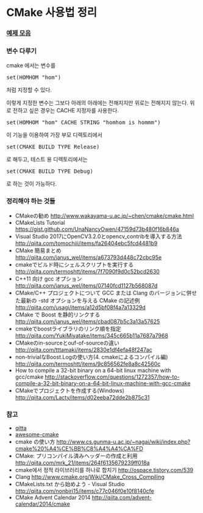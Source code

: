 # CMake 사용법 정리

### [예제 모음](examples.md)

### 변수 다루기
cmake 에서는 변수를
<pre>
set(HOMHOM "hom")
</pre>
처럼 지정할 수 있다.

이렇게 지정한 변수는 그보다 아래의 아래에는 전해지지만 위로는 전해지지 않는다.
위로 전하고 싶은 경우는 CACHE 지정자를 사용한다.
<pre>
set(HOMHOM "hom" CACHE STRING "homhom is hommm")
</pre>

이 기능을 이용하여 가장 부모 디렉토리에서
<pre>
set(CMAKE_BUILD_TYPE Release)
</pre>
로 해두고, 테스트 용 디렉토리에서는
<pre>
set(CMAKE_BUILD_TYPE Debug)
</pre>
로 하는 것이 가능하다.



### 정리해야 하는 것들
- CMakeの勧め
http://www.wakayama-u.ac.jp/~chen/cmake/cmake.html
- CMakeLists Tutorial
https://gist.github.com/UnaNancyOwen/47159d73b480f16b846a
- Visual Studio 2017にOpenCV3.2.0とopencv_contribを導入する方法
http://qiita.com/tomochiii/items/fa26404ebc5fcd4481b9
- CMake 簡易まとめ http://qiita.com/janus_wel/items/a673793d448c72cbc95e
- cmakeでビルド時にシェルスクリプトを実行する http://qiita.com/termoshtt/items/7f7090f9d0c52bcd2630
- C++11 向け gcc オプション http://qiita.com/janus_wel/items/07140fcd1127b568087d
- CMake/C++ プロジェクトについて GCC または Clang のバージョンに併せた最新の -std オプションを与える CMake の記述例  http://qiita.com/usagi/items/a12d5bf08f4a7a13329d
- CMake で Boost を静的リンクする http://qiita.com/janus_wel/items/cbad087b5c3a13a57625
- cmakeでboostライブラリのリンク順を指定 http://qiita.com/YukiMiyatake/items/345c665b11a7687a7968
- CMakeのin-sourceとouf-of-sourceの違い http://qiita.com/tttamaki/items/2830e1df4efa48f247ac
- non-trivialなBoost.Logの使い方(4. cmakeによるコンパイル編) http://qiita.com/termoshtt/items/9c856562fe8a8c42560c
- How to compile a 32-bit binary on a 64-bit linux machine with gcc/cmake http://stackoverflow.com/questions/1272357/how-to-compile-a-32-bit-binary-on-a-64-bit-linux-machine-with-gcc-cmake
- CMakeでプロジェクトを作成する(Windows) http://qiita.com/Lacty/items/d02eeba72dde2b875c31  


### 참고
- [qitta](http://qiita.com/tags/cmake)
- [awesome-cmake](https://github.com/onqtam/awesome-cmake)
- cmake の使い方 http://www.cs.gunma-u.ac.jp/~nagai/wiki/index.php?cmake%20%A4%CE%BB%C8%A4%A4%CA%FD
- CMake: プリコンパイル済みヘッダーの作成と利用 http://qiita.com/mrk_21/items/264f6135679239ff018a
- cmake에서 정적 라이브러리를 하나로 합치기 http://ospace.tistory.com/539
- Clang http://www.cmake.org/Wiki/CMake_Cross_Compiling
- CMakeLists.txt から始めよう - Visual Studio http://qiita.com/nonbiri15/items/c77c046f0e10f8140cfe
- CMake Advent Calendar 2014 http://qiita.com/advent-calendar/2014/cmake
